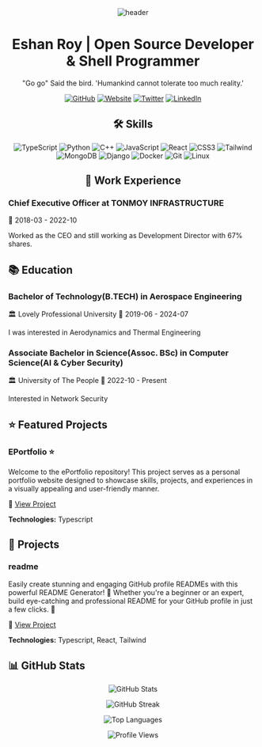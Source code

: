 <div align="center">
  <img src="https://capsule-render.vercel.app/api?type=waving&color=0%3AEEFF00%2C100%3Aa82da8&height=200&section=header&text=Eshan+Roy&fontSize=50&fontAlignY=35&desc=Open+Source+Developer+%26+Shell+Programmer&descAlignY=50" alt="header"/>
</div>

<h1 align="center"> Eshan Roy | Open Source Developer & Shell Programmer </h1>

<p align="center"> "Go go" Said the bird. 'Humankind cannot tolerate too much reality.' </p>

<div align="center">

[![GitHub](https://img.shields.io/badge/GitHub-181717?style=for-the-badge&logo=github)](https://github.com/eshanized) [![Website](https://img.shields.io/badge/Website-4CAF50?style=for-the-badge&logo=globe)](https://dev.to/eshanized) [![Twitter](https://img.shields.io/badge/Twitter-1DA1F2?style=for-the-badge&logo=twitter)](https://twitter.com/eshanized) [![LinkedIn](https://img.shields.io/badge/LinkedIn-0A66C2?style=for-the-badge&logo=linkedin)](https://linkedin.com/in/eshanized)

</div>

<h2 align="center"> 🛠 Skills </h2>

<div align="center">

![TypeScript](https://img.shields.io/badge/TypeScript-007ACC?style=for-the-badge&logo=typescript&logoColor=white) ![Python](https://img.shields.io/badge/Python-3776AB?style=for-the-badge&logo=python&logoColor=white) ![C++](https://img.shields.io/badge/C++-555555?style=for-the-badge&logo=c++&logoColor=white) ![JavaScript](https://img.shields.io/badge/JavaScript-F7DF1E?style=for-the-badge&logo=javascript&logoColor=white) ![React](https://img.shields.io/badge/React-61DAFB?style=for-the-badge&logo=react&logoColor=white) ![CSS3](https://img.shields.io/badge/CSS3-555555?style=for-the-badge&logo=css3&logoColor=white) ![Tailwind](https://img.shields.io/badge/Tailwind-555555?style=for-the-badge&logo=tailwind&logoColor=white) ![MongoDB](https://img.shields.io/badge/MongoDB-555555?style=for-the-badge&logo=mongodb&logoColor=white) ![Django](https://img.shields.io/badge/Django-555555?style=for-the-badge&logo=django&logoColor=white) ![Docker](https://img.shields.io/badge/Docker-2496ED?style=for-the-badge&logo=docker&logoColor=white) ![Git](https://img.shields.io/badge/Git-555555?style=for-the-badge&logo=git&logoColor=white) ![Linux](https://img.shields.io/badge/Linux-555555?style=for-the-badge&logo=linux&logoColor=white)

</div>

<h2 align="center"> 💼 Work Experience </h2>

### Chief Executive Officer at TONMOY INFRASTRUCTURE
📅 2018-03 - 2022-10

Worked as the CEO and still working as Development Director with 67% shares.



## 📚 Education

### Bachelor of Technology(B.TECH) in Aerospace Engineering
🏛 Lovely Professional University
📅 2019-06 - 2024-07

I was interested in Aerodynamics and Thermal Engineering

### Associate Bachelor in Science(Assoc. BSc) in Computer Science(AI & Cyber Security)
🏛 University of The People
📅 2022-10 - Present

Interested in Network Security

## ⭐ Featured Projects

### EPortfolio ⭐
Welcome to the ePortfolio repository! This project serves as a personal portfolio website designed to showcase skills, projects, and experiences in a visually appealing and user-friendly manner.

🔗 [View Project](https://github.com/eshanized/eportfolio)

**Technologies:** Typescript

## 🚀 Projects

### readme 
Easily create stunning and engaging GitHub profile READMEs with this powerful README Generator! 🚀 Whether you're a beginner or an expert, build eye-catching and professional README for your GitHub profile in just a few clicks. 🎨

🔗 [View Project](https://github.com/eshanized/readme)

**Technologies:** Typescript, React, Tailwind

## 📊 GitHub Stats

<div align="center">

![GitHub Stats](https://github-readme-stats.vercel.app/api?username=eshanized&show_icons=true&theme=nord)

![GitHub Streak](https://github-readme-streak-stats.herokuapp.com/?user=eshanized&theme=nord)

![Top Languages](https://github-readme-stats.vercel.app/api/top-langs/?username=eshanized&layout=compact&theme=nord)

![Profile Views](https://komarev.com/ghpvc/?username=eshanized&color=#6495ed&style=for-the-badge)

</div>